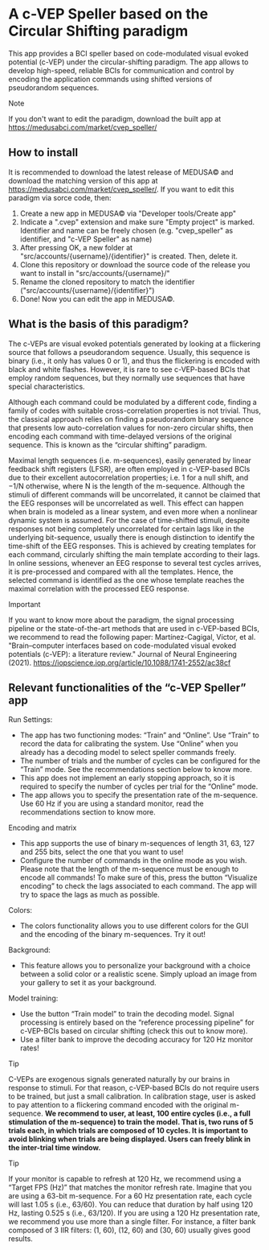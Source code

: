 # A c-VEP Speller based on the Circular Shifting paradigm
This app provides a BCI speller based on code-modulated visual evoked potential (c-VEP) under the circular-shifting paradigm. The app allows to develop high-speed, reliable BCIs for communication and control by encoding the application commands using shifted versions of pseudorandom sequences. 

> [!NOTE]
> If you don't want to edit the paradigm, download the built app at https://medusabci.com/market/cvep_speller/ 

## How to install
It is recommended to download the latest release of MEDUSA© and download the matching version of this app at https://medusabci.com/market/cvep_speller/. If you want to edit this paradigm via sorce code, then:
1. Create a new app in MEDUSA© via "Developer tools/Create app"
2. Indicate a ".cvep" extension and make sure "Empty project" is marked. Identifier and name can be freely chosen (e.g. "cvep_speller" as identifier, and "c-VEP Speller" as name)
3. After pressing OK, a new folder at "src/accounts/{username}/{identifier}" is created. Then, delete it.
4. Clone this repository or download the source code of the release you want to install in "src/accounts/{username}/"
5. Rename the cloned repository to match the identifier ("src/accounts/{username}/{identifier}")
6. Done! Now you can edit the app in MEDUSA©.

## What is the basis of this paradigm?
The c-VEPs are visual evoked potentials generated by looking at a flickering source that follows a pseudorandom sequence. Usually, this sequence is binary (i.e., it only has values 0 or 1), and thus the flickering is encoded with black and white flashes. However, it is rare to see c-VEP-based BCIs that employ random sequences, but they normally use sequences that have special characteristics.

Although each command could be modulated by a different code, finding a family of codes with suitable cross-correlation properties is not trivial. Thus, the classical approach relies on finding a pseudorandom binary sequence that presents low auto-correlation values for non-zero circular shifts, then encoding each command with time-delayed versions of the original sequence. This is known as the  “circular shifting” paradigm.

Maximal length sequences (i.e. m-sequences), easily generated by linear feedback shift registers (LFSR), are often employed in c-VEP-based BCIs due to their excellent autocorrelation properties; i.e. 1 for a null shift, and −1/N otherwise, where N is the length of the m-sequence. Although the stimuli of different commands will be uncorrelated, it cannot be claimed that the EEG responses will be uncorrelated as well. This effect can happen when brain is modeled as a linear system, and even more when a nonlinear dynamic system is assumed. For the case of time-shifted stimuli, despite responses not being completely uncorrelated for certain lags like in the underlying bit-sequence, usually there is enough distinction to identify the time-shift of the EEG responses. This is achieved by creating templates for each command, circularly shifting the main template according to their lags. In online sessions, whenever an EEG response to several test cycles arrives, it is pre-processed and compared with all the templates. Hence, the selected command is identified as the one whose template reaches the maximal correlation with the processed EEG response.

> [!IMPORTANT]
> If you want to know more about the paradigm, the signal processing pipeline or the state-of-the-art methods that are used in c-VEP-based BCIs, we recommend to read the following paper: Martínez-Cagigal, Víctor, et al. "Brain–computer interfaces based on code-modulated visual evoked potentials (c-VEP): a literature review." Journal of Neural Engineering (2021). https://iopscience.iop.org/article/10.1088/1741-2552/ac38cf

## Relevant functionalities of the “c-VEP Speller” app
Run Settings:

- The app has two functioning modes: “Train” and “Online”. Use “Train” to record the data for calibrating the system. Use “Online” when you already has a decoding model to select speller commands freely.
- The number of trials and the number of cycles can be configured for the “Train” mode. See the recommendations section below to know more.
- This app does not implement an early stopping approach, so it is required to specify the number of cycles per trial for the “Online” mode.
- The app allows you to specify the presentation rate of the m-sequence. Use 60 Hz if you are using a standard monitor, read the recommendations section to know more.

Encoding and matrix

- This app supports the use of binary m-sequences of length 31, 63, 127 and 255 bits, select the one that you want to use!
- Configure the number of commands in the online mode as you wish. Please note that the length of the m-sequence must be enough to encode all commands! To make sure of this, press the button “Visualize encoding” to check the lags associated to each command. The app will try to space the lags as much as possible.

Colors:

- The colors functionality allows you to use different colors for the GUI and the encoding of the binary m-sequences. Try it out!

Background: 
- This feature allows you to personalize your background with a choice between a solid color or a realistic scene. Simply upload an image from your gallery to set it as your background.

Model training:

- Use the button “Train model” to train the decoding model. Signal processing is entirely based on the “reference processing pipeline” for c-VEP-BCIs based on circular shifting (check this out to know more).
- Use a filter bank to improve the decoding accuracy for 120 Hz monitor rates!
 
> [!TIP]
> C-VEPs are exogenous signals generated naturally by our brains in response to stimuli. For that reason, c-VEP-based BCIs do not require users to be trained, but just a small calibration. In calibration stage, user is asked to pay attention to a flickering command encoded with the original m-sequence. **We recommend to user, at least, 100 entire cycles (i.e., a full stimulation of the m-sequence) to train the model. That is, two runs of 5 trials each, in which trials are composed of 10 cycles. It is important to avoid blinking when trials are being displayed. Users can freely blink in the inter-trial time window.**

> [!TIP]
> If your monitor is capable to refresh at 120 Hz, we recommend using a “Target FPS (Hz)” that matches the monitor refresh rate. Imagine that you are using a 63-bit m-sequence. For a 60 Hz presentation rate, each cycle will last 1.05 s (i.e., 63/60). You can reduce that duration by half using 120 Hz, lasting 0.525 s (i.e., 63/120). If you are using a 120 Hz presentation rate, we recommend you use more than a single filter. For instance, a filter bank composed of 3 IIR filters: (1, 60), (12, 60) and (30, 60) usually gives good results.
